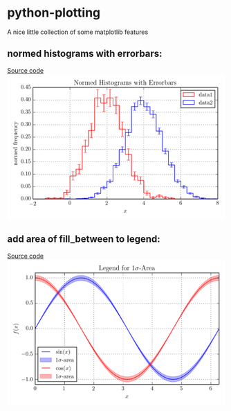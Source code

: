 python-plotting
===============

A nice little collection of some matplotlib features

## normed histograms with errorbars:
[Source code](source/normed_histogram_with_errorbars.py "source code")
![alt text](https://raw.githubusercontent.com/MaxNoe/python-plotting/master/images/normed_histogram_with_errorbars.png "normed histogram with errorbars")


## add area of fill_between to legend:
[Source code](source/legend_fill_between.py "source code")
![alt text](https://raw.githubusercontent.com/MaxNoe/python-plotting/master/images/legend_fill_between.png "fill_between in legend")
